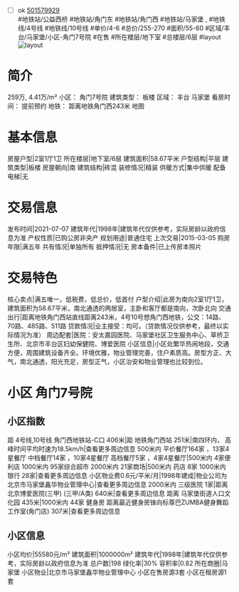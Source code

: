 - [ ] ok [501579929](https://bj.5i5j.com/ershoufang/501579929.html)  
 #地铁站/公益西桥 #地铁站/角门东 #地铁站/角门西 #地铁站/马家堡 ,  #地铁线/4号线 #地铁线/10号线
#单价/4-6 #总价/255-270 #面积/55-60   #区域/丰台/马家堡/小区-角门7号院 #在售 #所在楼层/地下室 #总楼层/6层 #layout 
![layout](http://image2a.5i5j.com/bdir/layout/66e4e696da80482dab0c4290061c8275.JPG_P5.jpg) 
# 简介 
 259万,  4.41万/m² 
小区： 角门7号院
建筑类型： 板楼
区域： 丰台 马家堡
看房时间： 提前预约
地铁： 距离地铁角门西243米 地图
# 基本信息 
 房屋户型|2室1厅1卫
所在楼层|地下室/6层
建筑面积|58.67平米
户型结构|平层
建筑类型|板楼
房屋朝向|南
建筑结构|砖混
装修情况|精装
供暖方式|集中供暖
配备电梯|无
# 交易信息 
 发布时间|2021-07-07
建筑年代|1998年|建筑年代仅供参考，实际房龄以政府信息为准
产权性质|已购公房非央产
规划用途|普通住宅
上次交易|2015-03-05
购房年限|满五年
共有情况|单独所有
抵押情况|无
房本备件|已上传房本照片
# 交易特色 
 核心卖点|满五唯一，低税费，低总价，低首付
户型介绍|此房为南向2室1厅1卫，建筑面积为58.67平米，南北通透的两居室，主卧和客厅都是南向，次卧北向
交通出行|距离地铁角门西站直线距离243米，4号10号想角门西地铁，公交：14路、70路、485路、511路
贷款情况|业主接受：均可。（贷款情况仅供参考，最终以实际情况为准）
周边配套|医院：安太嘉园医院、马家堡社区卫生服务中心、草桥卫生所、北京市丰台区妇幼保健院、博爱医院
小区信息|小区处繁华热闹地段，交通方便，周围建筑设备齐全。环境优雅，物业管理完善，住户素质高。房型方正、大气，南北通透，阳光充足，房型正气，小区治安和物业管理也比较到位。
# 小区 角门7号院
## 小区指数 
 距 4号线,10号线 角门西地铁站-C口 406米|距 地铁角门西站 251米|南四环内， 高峰时间平均时速为18.5km/h|查看更多周边信息
500米内 平价餐厅164家 ，13家4星餐厅
中档餐厅14家 ，10家4星餐厅
高档餐厅5家 ，4家4星餐厅|500米内 4家便利店
1000米内 95家综合超市
2000米内 21家商场|500米内 药店 8家
1000米内 银行 28家|查看更多周边信息
小区物业费0.6元/平米/月|1998年建成|物业公司为北京市马家堡鑫华物业管理中心|查看更多周边信息
2000米内 三级医院 1家|距离 北京博爱医院(三甲) (三甲/A类) 640米|查看更多周边信息
距离 马家堡街道人口文化园 435米|1000米内 44家 健身房
距离最近健身房锋向标尊巴ZUMBA健身舞蹈工作室(角门店) 307米|查看更多周边信息
## 小区信息 
 小区均价|55580元/m²
建筑面积|1000000m²
建筑年代|1998年|建筑年代仅供参考，实际房龄以政府信息为准
总户数|198
绿化率|30%
容积率|0.82
所在商圈|马家堡
小区物业|北京市马家堡鑫华物业管理中心
小区在售房源3套
小区在租房源1套
